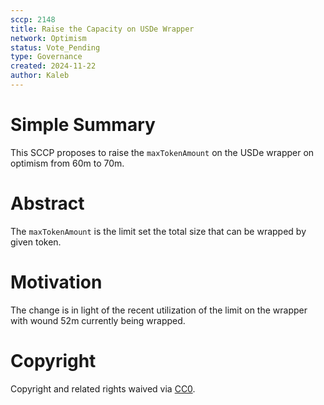 ```yaml
---
sccp: 2148
title: Raise the Capacity on USDe Wrapper
network: Optimism
status: Vote_Pending
type: Governance
created: 2024-11-22
author: Kaleb
---
```


# Simple Summary

This SCCP proposes to raise the `maxTokenAmount` on the USDe wrapper on optimism from 60m to 70m.

# Abstract

The `maxTokenAmount` is the limit set the total size that can be wrapped by given token.

# Motivation

The change is in light of the recent utilization of the limit on the wrapper with wound 52m currently being wrapped.


# Copyright
Copyright and related rights waived via [CC0](https://creativecommons.org/publicdomain/zero/1.0/).
